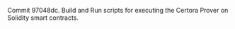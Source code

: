Commit 97048dc.                    Build and Run scripts for executing the Certora Prover on Solidity smart contracts.